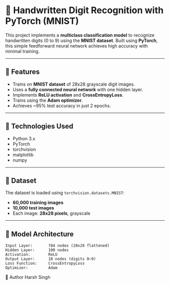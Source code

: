 # 🧠 Handwritten Digit Recognition with PyTorch (MNIST)

This project implements a **multiclass classification model** to recognize handwritten digits (0 to 9) using the **MNIST dataset**. Built using **PyTorch**, this simple feedforward neural network achieves high accuracy with minimal training.

---

## 📌 Features

- Trains on **MNIST dataset** of 28x28 grayscale digit images.
- Uses a **fully connected neural network** with one hidden layer.
- Implements **ReLU activation** and **CrossEntropyLoss**.
- Trains using the **Adam optimizer**.
- Achieves ~95% test accuracy in just 2 epochs.

---

## 🧰 Technologies Used

- Python 3.x
- PyTorch
- torchvision
- matplotlib
- numpy

---

## 📁 Dataset

The dataset is loaded using `torchvision.datasets.MNIST`:
- **60,000 training images**
- **10,000 test images**
- Each image: **28x28 pixels**, grayscale

---

## 🧠 Model Architecture

```text
Input Layer:       784 nodes (28x28 flattened)
Hidden Layer:      100 nodes
Activation:        ReLU
Output Layer:      10 nodes (digits 0–9)
Loss Function:     CrossEntropyLoss
Optimizer:         Adam
```
🙋 Author
Harsh Singh
